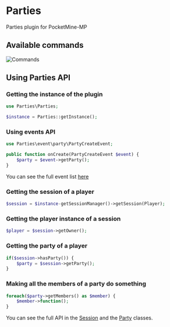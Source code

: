 # Parties
Parties plugin for PocketMine-MP

## Available commands

![Commands](https://i.imgur.com/P4FrVX1.png)

## Using Parties API

### Getting the instance of the plugin

```php
use Parties\Parties;

$instance = Parties::getInstance();
```

### Using events API

```php
use Parties\event\party\PartyCreateEvent;

public function onCreate(PartyCreateEvent $event) {
    $party = $event->getParty();
}
```

You can see the full event list [here](https://github.com/Diduhless/Parties/tree/master/src/Parties/event)

### Getting the session of a player

```php
$session = $instance-getSessionManager()->getSession(Player);
```

### Getting the player instance of a session
```php
$player = $session->getOwner();
```

### Getting the party of a player
```php
if($session->hasParty()) {
    $party = $session->getParty();
}
```

### Making all the members of a party do something
```php
foreach($party->getMembers() as $member) {
    $member->function();
}
```




You can see the full API in the [Session](https://github.com/Diduhless/Parties/blob/master/src/Parties/session/Session.php) and the [Party](https://github.com/Diduhless/Parties/blob/master/src/Parties/party/Party.php) classes.
